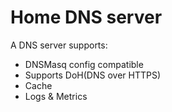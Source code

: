 # Home DNS server

A DNS server supports:
- DNSMasq config compatible
- Supports DoH(DNS over HTTPS)
- Cache
- Logs & Metrics
